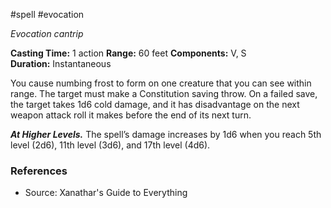 #spell #evocation 

_Evocation cantrip_

**Casting Time:** 1 action
**Range:** 60 feet
**Components:** V, S
**Duration:** Instantaneous

You cause numbing frost to form on one creature that you can see within range. The target must make a Constitution saving throw. On a failed save, the target takes 1d6 cold damage, and it has disadvantage on the next weapon attack roll it makes before the end of its next turn.

**_At Higher Levels._** The spell’s damage increases by 1d6 when you reach 5th level (2d6), 11th level (3d6), and 17th level (4d6).


### References

* Source: Xanathar's Guide to Everything
